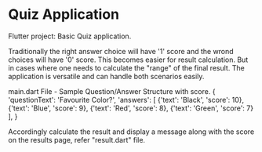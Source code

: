 # Quiz Application

Flutter project: Basic Quiz application.

Traditionally the right answer choice will have '1' score and the wrond choices will have '0' score. This becomes easier for result calculation. But in cases where one needs to calculate the "range" of the final result. The application is versatile and can handle both scenarios easily.

main.dart File - Sample Question/Answer Structure with score.
{
      'questionText': 'Favourite Color?',
      'answers': [
        {'text': 'Black', 'score': 10},
        {'text': 'Blue', 'score': 9},
        {'text': 'Red', 'score': 8},
        {'text': 'Green', 'score': 7}
      ],
 }
 
 Accordingly calculate the result and display a message along with the score on the results page, refer "result.dart" file. 
